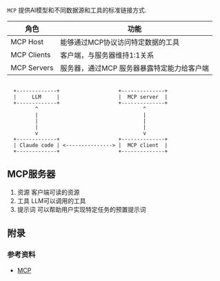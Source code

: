 
`MCP` 提供AI模型和不同数据源和工具的标准链接方式.

| 角色        | 功能                                       |
|-------------|--------------------------------------------|
| MCP Host    | 能够通过MCP协议访问特定数据的工具          |
| MCP Clients | 客户端，与服务器维持1:1关系                |
| MCP Servers | 服务器，通过MCP 服务器暴露特定能力给客户端 |


```

  +-------------+                   +--------------+
  |     LLM     |                   |  MCP server  |
  +-------------+                   +--------------+
         ^                                  ^
         |                                  |
         |                                  |
         |                                  |
         v                                  v
  +-------------+                   +--------------+
  | Claude code | <---------------> |  MCP client  |
  +-------------+                   +--------------+

```


## MCP服务器

1. 资源
   客户端可读的资源
2. 工具
   LLM可以调用的工具
3. 提示词
   可以帮助用户实现特定任务的预置提示词







## 附录

### 参考资料

* [MCP](https://modelcontextprotocol.io/introduction)

